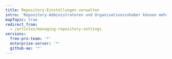 ```yaml
---
title: Repository-Einstellungen verwalten
intro: 'Repository-Administratoren und Organisationsinhaber können mehrere Einstellungen ändern, beispielsweise die Namen und die Inhaberschaft eines Repositorys und die Sichtbarkeit (privat oder öffentlich) eines Repositorys. Sie können ein Repository auch löschen.'
mapTopic: true
redirect_from:
  - /articles/managing-repository-settings
versions:
  free-pro-team: '*'
  enterprise-server: '*'
  github-ae: '*'
---
```


